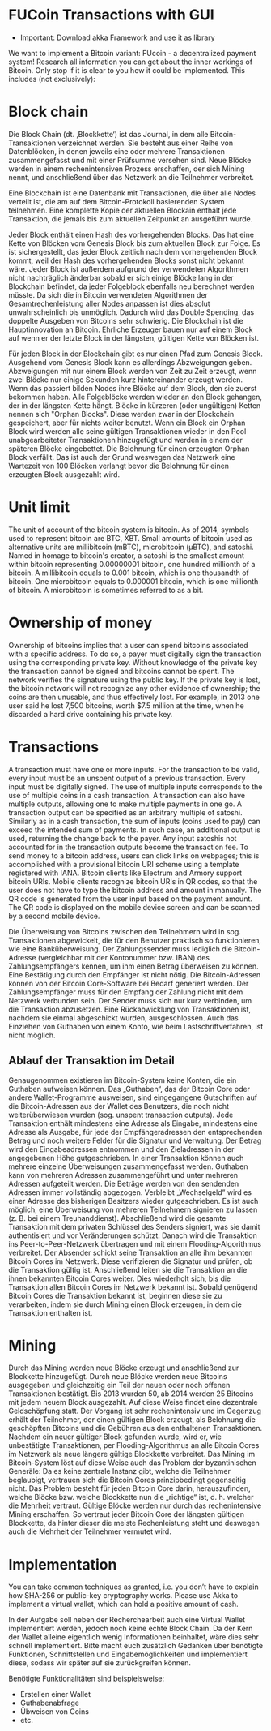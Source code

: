 # FUCoin Transactions with GUI

* Important: Download akka Framework and use it as library

We want to implement a Bitcoin variant: FUcoin - a decentralized payment system! Research
all information you can get about the inner workings of Bitcoin. Only stop if it is clear to
you how it could be implemented.
This includes (not exclusively):
# Block chain
Die Block Chain (dt. ‚Blockkette‘) ist das Journal, in dem alle Bitcoin-Transaktionen verzeichnet werden. Sie besteht aus einer Reihe von Datenblöcken, in denen jeweils eine oder mehrere Transaktionen zusammengefasst und mit einer Prüfsumme versehen sind. Neue Blöcke werden in einem rechenintensiven Prozess erschaffen, der sich Mining nennt, und anschließend über das Netzwerk an die Teilnehmer verbreitet.

Eine Blockchain ist eine Datenbank mit Transaktionen, die über alle Nodes verteilt ist, die am auf dem Bitcoin-Protokoll basierenden System teilnehmen. Eine komplette Kopie der aktuellen Blockain enthält jede Transaktion, die jemals bis zum aktuellen Zeitpunkt an ausgeführt wurde.

Jeder Block enthält einen Hash des vorhergehenden Blocks. Das hat eine Kette von Blöcken vom Genesis Block bis zum aktuellen Block zur Folge. Es ist sichergestellt, das jeder Block zeitlich nach dem vorhergehenden Block kommt, weil der Hash des vorhergehenden Blocks sonst nicht bekannt wäre. Jeder Block ist außerdem aufgrund der verwendeten Algorithmen nicht nachträglich änderbar sobald er sich einige Blöcke lang in der Blockchain befindet, da jeder Folgeblock ebenfalls neu berechnet werden müsste. Da sich die in Bitcoin verwendeten Algorithmen der Gesamtrechenleistung aller Nodes anpassen ist dies absolut unwahrscheinlich bis unmöglich. Dadurch wird das Double Spending, das doppelte Ausgeben von Bitcoins sehr schwierig. Die Blockchain ist die Hauptinnovation an Bitcoin.
Ehrliche Erzeuger bauen nur auf einem Block auf wenn er der letzte Block in der längsten, gültigen Kette von Blöcken ist.

Für jeden Block in der Blockchain gibt es nur einen Pfad zum Genesis Block. Ausgehend vom Genesis Block kann es allerdings Abzweigungen geben. Abzweigungen mit nur einem Block werden von Zeit zu Zeit erzeugt, wenn zwei Blöcke nur einige Sekunden kurz hintereinander erzeugt werden. Wenn das passiert bilden Nodes ihre Blöcke auf dem Block, den sie zuerst bekommen haben. Alle Folgeblöcke werden wieder an den Block gehangen, der in der längsten Kette hängt.
Blöcke in kürzeren (oder ungültigen) Ketten nennen sich "Orphan Blocks". Diese werden zwar in der Blockchain gespeichert, aber für nichts weiter benutzt. Wenn ein Block ein Orphan Block wird werden alle seine gültigen Transaktionen wieder in den Pool unabgearbeiteter Transaktionen hinzugefügt und werden in einem der späteren Blöcke eingebettet. Die Belohnung für einen erzeugten Orphan Block verfällt. Das ist auch der Grund weswegen das Netzwerk eine Wartezeit von 100 Blöcken verlangt bevor die Belohnung für einen erzeugten Block ausgezahlt wird.

# Unit limit
The unit of account of the bitcoin system is bitcoin. As of 2014, symbols used to represent bitcoin are BTC, XBT. Small amounts of bitcoin used as alternative units are millibitcoin (mBTC), microbitcoin (µBTC), and satoshi. Named in homage to bitcoin's creator, a satoshi is the smallest amount within bitcoin representing 0.00000001 bitcoin, one hundred millionth of a bitcoin. A millibitcoin equals to 0.001 bitcoin, which is one thousandth of bitcoin. One microbitcoin equals to 0.000001 bitcoin, which is one millionth of bitcoin. A microbitcoin is sometimes referred to as a bit.

# Ownership of money
Ownership of bitcoins implies that a user can spend bitcoins associated with a specific address. To do so, a payer must digitally sign the transaction using the corresponding private key. Without knowledge of the private key the transaction cannot be signed and bitcoins cannot be spent. The network verifies the signature using the public key. If the private key is lost, the bitcoin network will not recognize any other evidence of ownership; the coins are then unusable, and thus effectively lost. For example, in 2013 one user said he lost 7,500 bitcoins, worth $7.5 million at the time, when he discarded a hard drive containing his private key.

# Transactions
A transaction must have one or more inputs. For the transaction to be valid, every input must be an unspent output of a previous transaction. Every input must be digitally signed. The use of multiple inputs corresponds to the use of multiple coins in a cash transaction. A transaction can also have multiple outputs, allowing one to make multiple payments in one go. A transaction output can be specified as an arbitrary multiple of satoshi. Similarly as in a cash transaction, the sum of inputs (coins used to pay) can exceed the intended sum of payments. In such case, an additional output is used, returning the change back to the payer. Any input satoshis not accounted for in the transaction outputs become the transaction fee.
To send money to a bitcoin address, users can click links on webpages; this is accomplished with a provisional bitcoin URI scheme using a template registered with IANA. Bitcoin clients like Electrum and Armory support bitcoin URIs. Mobile clients recognize bitcoin URIs in QR codes, so that the user does not have to type the bitcoin address and amount in manually. The QR code is generated from the user input based on the payment amount. The QR code is displayed on the mobile device screen and can be scanned by a second mobile device.


Die Überweisung von Bitcoins zwischen den Teilnehmern wird in sog. Transaktionen abgewickelt, die für den Benutzer praktisch so funktionieren, wie eine Banküberweisung. Der Zahlungssender muss lediglich die Bitcoin-Adresse (vergleichbar mit der Kontonummer bzw. IBAN) des Zahlungsempfängers kennen, um ihm einen Betrag überweisen zu können. Eine Bestätigung durch den Empfänger ist nicht nötig. Die Bitcoin-Adressen können von der Bitcoin Core-Software bei Bedarf generiert werden.
Der Zahlungsempfänger muss für den Empfang der Zahlung nicht mit dem Netzwerk verbunden sein. Der Sender muss sich nur kurz verbinden, um die Transaktion abzusetzen.
Eine Rückabwicklung von Transaktionen ist, nachdem sie einmal abgeschickt wurden, ausgeschlossen. Auch das Einziehen von Guthaben von einem Konto, wie beim Lastschriftverfahren, ist nicht möglich.

## Ablauf der Transaktion im Detail
Genaugenommen existieren im Bitcoin-System keine Konten, die ein Guthaben aufweisen können. Das „Guthaben“, das der Bitcoin Core oder andere Wallet-Programme ausweisen, sind eingegangene Gutschriften auf die Bitcoin-Adressen aus der Wallet des Benutzers, die noch nicht weiterüberwiesen wurden (sog. unspent transaction outputs).
Jede Transaktion enthält mindestens eine Adresse als Eingabe, mindestens eine Adresse als Ausgabe, für jede der Empfängeradressen den entsprechenden Betrag und noch weitere Felder für die Signatur und Verwaltung. Der Betrag wird den Eingabeadressen entnommen und den Zieladressen in der angegebenen Höhe gutgeschrieben. In einer Transaktion können auch mehrere einzelne Überweisungen zusammengefasst werden. Guthaben kann von mehreren Adressen zusammengeführt und unter mehreren Adressen aufgeteilt werden. Die Beträge werden von den sendenden Adressen immer vollständig abgezogen. Verbleibt „Wechselgeld” wird es einer Adresse des bisherigen Besitzers wieder gutgeschrieben. Es ist auch möglich, eine Überweisung von mehreren Teilnehmern signieren zu lassen (z. B. bei einem Treuhanddienst).
Abschließend wird die gesamte Transaktion mit dem privaten Schlüssel des Senders signiert, was sie damit authentisiert und vor Veränderungen schützt. Danach wird die Transaktion ins Peer-to-Peer-Netzwerk übertragen und mit einem Flooding-Algorithmus verbreitet. Der Absender schickt seine Transaktion an alle ihm bekannten Bitcoin Cores im Netzwerk. Diese verifizieren die Signatur und prüfen, ob die Transaktion gültig ist. Anschließend leiten sie die Transaktion an die ihnen bekannten Bitcoin Cores weiter. Dies wiederholt sich, bis die Transaktion allen Bitcoin Cores im Netzwerk bekannt ist. Sobald genügend Bitcoin Cores die Transaktion bekannt ist, beginnen diese sie zu verarbeiten, indem sie durch Mining einen Block erzeugen, in dem die Transaktion enthalten ist.

# Mining
Durch das Mining werden neue Blöcke erzeugt und anschließend zur Blockkette hinzugefügt. Durch neue Blöcke werden neue Bitcoins ausgegeben und gleichzeitig ein Teil der neuen oder noch offenen Transaktionen bestätigt. Bis 2013 wurden 50, ab 2014 werden 25 Bitcoins mit jedem neuem Block ausgezahlt. Auf diese Weise findet eine dezentrale Geldschöpfung statt. Der Vorgang ist sehr rechenintensiv und im Gegenzug erhält der Teilnehmer, der einen gültigen Block erzeugt, als Belohnung die geschöpften Bitcoins und die Gebühren aus den enthaltenen Transaktionen. Nachdem ein neuer gültiger Block gefunden wurde, wird er, wie unbestätigte Transaktionen, per Flooding-Algorithmus an alle Bitcoin Cores im Netzwerk als neue längere gültige Blockkette verbreitet. Das Mining im Bitcoin-System löst auf diese Weise auch das Problem der byzantinischen Generäle: Da es keine zentrale Instanz gibt, welche die Teilnehmer beglaubigt, vertrauen sich die Bitcoin Cores prinzipbedingt gegenseitig nicht. Das Problem besteht für jeden Bitcoin Core darin, herauszufinden, welche Blöcke bzw. welche Blockkette nun die „richtige“ ist, d. h. welcher die Mehrheit vertraut. Gültige Blöcke werden nur durch das rechenintensive Mining erschaffen. So vertraut jeder Bitcoin Core der längsten gültigen Blockkette, da hinter dieser die meiste Rechenleistung steht und deswegen auch die Mehrheit der Teilnehmer vermutet wird.

# Implementation
You can take common techniques as granted, i.e. you don’t have to explain how SHA-256 or
public-key cryptography works.
Please use Akka to implement a virtual wallet, which can hold a positive amount of cash.

In der Aufgabe soll neben der Recherchearbeit auch eine Virtual Wallet implementiert werden, jedoch noch keine echte Block Chain. Da der Kern der Wallet alleine eigentlich wenig Informationen beinhaltet, wäre dies sehr schnell implementiert. Bitte macht euch zusätzlich Gedanken über benötigte Funktionen, Schnittstellen und Eingabemöglichkeiten und implementiert diese, sodass wir später auf sie zurückgreifen können.

Benötigte Funktionalitäten sind beispielsweise:

* Erstellen einer Wallet
* Guthabenabfrage
* Übweisen von Coins
* etc.
